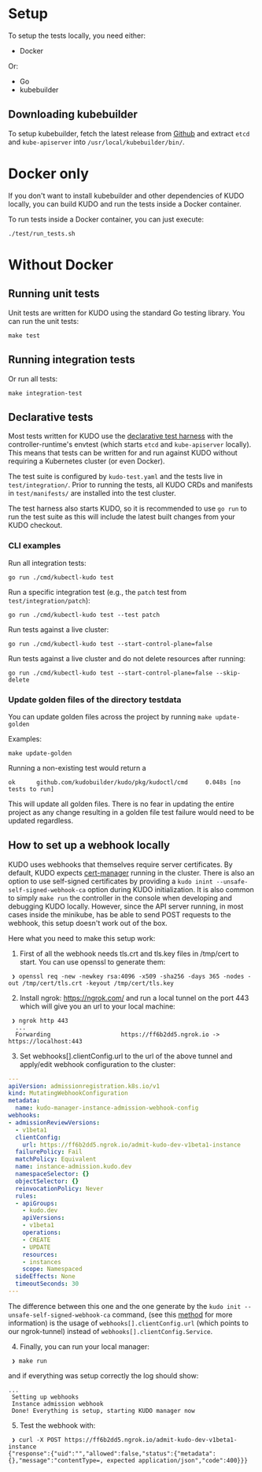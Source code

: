 # Setup

To setup the tests locally, you need either:

* Docker

Or:

* Go
* kubebuilder

## Downloading kubebuilder

To setup kubebuilder, fetch the latest release from [Github](https://github.com/kubernetes-sigs/kubebuilder/releases) and extract `etcd` and `kube-apiserver` into `/usr/local/kubebuilder/bin/`.

# Docker only

If you don't want to install kubebuilder and other dependencies of KUDO locally, you can build KUDO and run the tests inside a Docker container.

To run tests inside a Docker container, you can just execute:

`./test/run_tests.sh`


# Without Docker

## Running unit tests

Unit tests are written for KUDO using the standard Go testing library. You can run the unit tests:

```
make test
```

## Running integration tests

Or run all tests:

```
make integration-test
```

## Declarative tests

Most tests written for KUDO use the [declarative test harness](https://kudo.dev/docs/testing) with the controller-runtime's envtest (which starts `etcd` and `kube-apiserver` locally). This means that tests can be written for and run against KUDO without requiring a Kubernetes cluster (or even Docker).

The test suite is configured by `kudo-test.yaml` and the tests live in `test/integration/`. Prior to running the tests, all KUDO CRDs and manifests in `test/manifests/` are installed into the test cluster.

The test harness also starts KUDO, so it is recommended to use `go run` to run the test suite as this will include the latest built changes from your KUDO checkout.

### CLI examples

Run all integration tests:

```
go run ./cmd/kubectl-kudo test
```

Run a specific integration test (e.g., the `patch` test from `test/integration/patch`):

```
go run ./cmd/kubectl-kudo test --test patch
```

Run tests against a live cluster:

```
go run ./cmd/kubectl-kudo test --start-control-plane=false
```

Run tests against a live cluster and do not delete resources after running:

```
go run ./cmd/kubectl-kudo test --start-control-plane=false --skip-delete
```
### Update golden files of the directory testdata

You can update golden files across the project by running `make update-golden`

Examples:
```
make update-golden
```

Running a non-existing test would return a
```
ok      github.com/kudobuilder/kudo/pkg/kudoctl/cmd     0.048s [no tests to run]
```

This will update all golden files.   There is no fear in updating the entire project as any change resulting in a golden file test failure would need to be updated regardless.


## How to set up a webhook locally

KUDO uses webhooks that themselves require server certificates. By default, KUDO expects [cert-manager](https://cert-manager.io/) running in the cluster. There is also an option to use self-signed certificates by providing a `kudo inint --unsafe-self-signed-webhook-ca` option during KUDO initialization. It is also common to simply `make run` the controller in the console when developing and debugging KUDO locally. However, since the API server running, in most cases inside the minikube, has be able to send POST requests to the webhook, this setup doesn't work out of the box. 

Here what you need to make this setup work:

1. First of all the webhook needs tls.crt and tls.key files in /tmp/cert to start. You can use openssl to generate them:
```shell script
 ❯ openssl req -new -newkey rsa:4096 -x509 -sha256 -days 365 -nodes -out /tmp/cert/tls.crt -keyout /tmp/cert/tls.key
```

2. Install ngrok: https://ngrok.com/ and run a local tunnel on the port 443 which will give you an url to your local machine:
```shell script
 ❯ ngrok http 443
  ...
  Forwarding                    https://ff6b2dd5.ngrok.io -> https://localhost:443
```

3. Set webhooks[].clientConfig.url to the url of the above tunnel and apply/edit webhook configuration to the cluster:
```yaml
---
apiVersion: admissionregistration.k8s.io/v1
kind: MutatingWebhookConfiguration
metadata:
  name: kudo-manager-instance-admission-webhook-config
webhooks:
- admissionReviewVersions:
  - v1beta1
  clientConfig:
    url: https://ff6b2dd5.ngrok.io/admit-kudo-dev-v1beta1-instance
  failurePolicy: Fail
  matchPolicy: Equivalent
  name: instance-admission.kudo.dev
  namespaceSelector: {}
  objectSelector: {}
  reinvocationPolicy: Never
  rules:
  - apiGroups:
    - kudo.dev
    apiVersions:
    - v1beta1
    operations:
    - CREATE
    - UPDATE
    resources:
    - instances
    scope: Namespaced
  sideEffects: None
  timeoutSeconds: 30
---
```

The difference between this one and the one generate by the `kudo init --unsafe-self-signed-webhook-ca` command, (see this [method](pkg/kudoctl/kudoinit/prereq/webhook.go:163) for more information) is the usage of `webhooks[].clientConfig.url` (which points to our ngrok-tunnel) instead of `webhooks[].clientConfig.Service`.

4. Finally, you can run your local manager:
```shell script
 ❯ make run
```

and if everything was setup correctly the log should show:
```text
...
 Setting up webhooks
 Instance admission webhook
 Done! Everything is setup, starting KUDO manager now
```

5. Test the webhook with:
```shell script
 ❯ curl -X POST https://ff6b2dd5.ngrok.io/admit-kudo-dev-v1beta1-instance
{"response":{"uid":"","allowed":false,"status":{"metadata":{},"message":"contentType=, expected application/json","code":400}}}
```